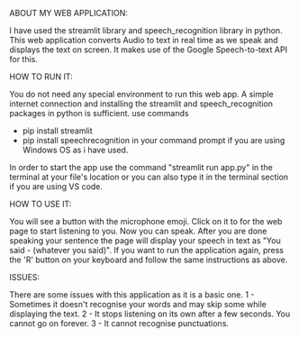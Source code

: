 ABOUT MY WEB APPLICATION:

I have used the streamlit library and speech_recognition library in python. This web application converts Audio to text in real time as we speak and displays the text on screen. It makes use of the Google Speech-to-text API for this.

HOW TO RUN IT:

You do not need any special environment to run this web app. A simple internet connection and installing the streamlit and speech_recognition packages in python is sufficient. 
 use commands
 - pip install streamlit
 - pip install speechrecognition
in your command prompt if you are using Windows OS as i have used.

In order to start the app use the command "streamlit run app.py" in the terminal at your file's location or you can also type it in the terminal section if you are using VS code.

HOW TO USE IT:

You will see a button with the microphone emoji. Click on it to for the web page to start listening to you. Now you can speak. After you are done speaking your sentence the page will display your speech in text as "You said - (whatever you said)". If you want to run the application again, press the 'R' button on your keyboard and follow the same instructions as above.

ISSUES:

There are some issues with this application as it is a basic one.
1 - Sometimes it doesn't recognise your words and may skip some while displaying the text.
2 - It stops listening on its own after a few seconds. You cannot go on forever.
3 - It cannot recognise punctuations.